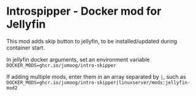 # Introspipper - Docker mod for Jellyfin

This mod adds skip button to jellyfin, to be installed/updated during container start.

In jellyfin docker arguments, set an environment variable `DOCKER_MODS=ghcr.io/jumoog/intro-skipper`

If adding multiple mods, enter them in an array separated by `|`, such as `DOCKER_MODS=ghcr.io/jumoog/intro-skipper|linuxserver/mods:jellyfin-mod2`
